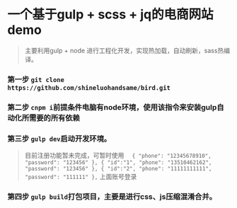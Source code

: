 # 一个基于gulp + scss + jq的电商网站demo
> 主要利用gulp + node 进行工程化开发，实现热加载，自动刷新，sass热编译。 
### 第一步 `git clone https://github.com/shineluohandsame/bird.git`
### 第二步 `cnpm i`前提条件电脑有node环境，使用该指令来安装gulp自动化所需要的所有依赖
### 第三步 `gulp dev`启动开发环境。
> 目前注册功能暂未完成，可暂时使用
` 
 {
        "phone": "12345678910",
        "password": "123456"
    },
    {
        "id":"1",
        "phone": "13510462162",
        "password": "123456"
    },
    {
        "id":"2",
        "phone": "11111111111",
        "password": "111111"
    },`
    上面账号登录
### 第四步 `gulp build`打包项目，主要是进行css、js压缩混淆合并。 